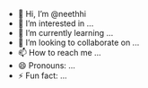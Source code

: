 - 👋 Hi, I’m @neethhi
- 👀 I’m interested in ...
- 🌱 I’m currently learning ...
- 💞️ I’m looking to collaborate on ...
- 📫 How to reach me ...
- 😄 Pronouns: ...
- ⚡ Fun fact: ...

<!---
neethhi/neethhi is a ✨ special ✨ repository because its `README.md` (this file) appears on your GitHub profile.
You can click the Preview link to take a look at your changes.
--->
